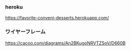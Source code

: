  ### heroku
https://favorite-conveni-desserts.herokuapp.com/
<br>



### ワイヤーフレーム
https://cacoo.com/diagrams/An2BKugoNRVTZSoV/D660B
<br>

